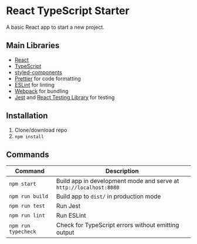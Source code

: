 # React TypeScript Starter

A basic React app to start a new project.

## Main Libraries

- [React](https://reactjs.org/)
- [TypeScript](https://www.typescriptlang.org/)
- [styled-components](https://styled-components.com/)
- [Prettier](https://prettier.io/) for code formatting
- [ESLint](https://eslint.org/) for linting
- [Webpack](https://webpack.js.org/) for bundling
- [Jest](https://jestjs.io/) and [React Testing Library](https://testing-library.com/react) for testing

## Installation

1. Clone/download repo
2. `npm install`

## Commands

| Command             | Description                                                        |
| ------------------- | ------------------------------------------------------------------ |
| `npm start`         | Build app in development mode and serve at `http://localhost:8080` |
| `npm run build`     | Build app to `dist/` in production mode                            |
| `npm run test`      | Run Jest                                                           |
| `npm run lint`      | Run ESLint                                                         |
| `npm run typecheck` | Check for TypeScript errors without emitting output                |
